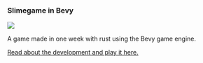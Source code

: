 ### Slimegame in Bevy

![](https://jonniek.github.io/images/slimegame/slimegame_gameplay.png)

A game made in one week with rust using the Bevy game engine.

[Read about the development and play it here.](https://jonniek.github.io/one-week-of-game-development/)